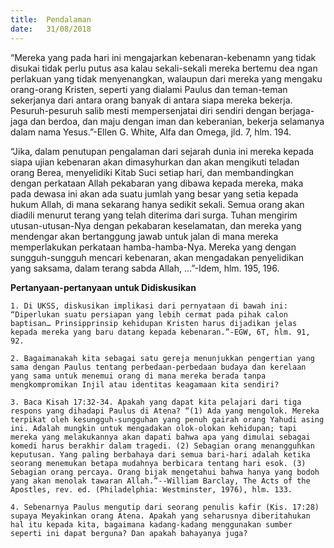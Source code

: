 ```yaml
---
title:  Pendalaman
date:   31/08/2018
---
```


“Mereka yang pada hari ini mengajarkan kebenaran-kebenamn yang tidak disukai tidak perlu putus asa kalau sekali-sekali mereka bertemu dea ngan perlakuan yang tidak menyenangkan, walaupun dari mereka yang mengaku orang-orang Kristen, seperti yang dialami Paulus dan teman-teman sekerjanya dari antara orang banyak di antara siapa mereka bekerja. Pesuruh-pesuruh salib mesti mempersenjatai diri sendiri dengan berjaga-jaga dan berdoa, dan maju dengan iman dan keberanian, bekerja selamanya dalam nama Yesus.”-Ellen G. White, Alfa dan Omega, jld. 7, hlm. 194.

“Jika, dalam penutupan pengalaman dari sejarah dunia ini mereka kepada siapa ujian kebenaran akan dimasyhurkan dan akan mengikuti teladan orang Berea, menyelidiki Kitab Suci setiap hari, dan membandingkan dengan perkataan Allah pekabaran yang dibawa kepada mereka, maka pada dewasa ini akan ada suatu jumlah yang besar yang setia kepada hukum Allah, di mana sekarang hanya sedikit sekali. Semua orang akan diadili menurut terang yang telah diterima dari surga. Tuhan mengirim utusan-utusan-Nya dengan pekabaran keselamatan, dan mereka yang mendengar akan bertanggung jawab untuk jalan di mana mereka memperlakukan perkataan hamba-hamba-Nya. Mereka yang dengan sungguh-sungguh mencari kebenaran, akan mengadakan penyelidikan yang saksama, dalam terang sabda Allah, ...”-Idem, hlm. 195, 196. 

**Pertanyaan-pertanyaan untuk Didiskusikan**

`1.	Di UKSS, diskusikan implikasi dari pernyataan di bawah ini: “Diperlukan suatu persiapan yang lebih cermat pada pihak calon baptisan… Prinsipprinsip kehidupan Kristen harus dijadikan jelas kepada mereka yang baru datang kepada kebenaran.”-EGW, 6T, hlm. 91, 92.`

`2.	Bagaimanakah kita sebagai satu gereja menunjukkan pengertian yang sama dengan Paulus tentang perbedaan-perbedaan budaya dan kerelaan yang sama untuk menemui orang di mana mereka berada tanpa mengkompromikan Injil atau identitas keagamaan kita sendiri?` 

`3.	Baca Kisah 17:32-34. Apakah yang dapat kita pelajari dari tiga respons yang dihadapi Paulus di Atena? “(1) Ada yang mengolok. Mereka terpikat oleh kesungguh-sungguhan yang penuh gairah orang Yahudi asing ini. Adalah mungkin untuk mengadakan olok-olokan kehidupan; tapi mereka yang melakukannya akan dapati bahwa apa yang dimulai sebagai komedi harus berakhir dalam tragedi. (2) Sebagian orang menangguhkan keputusan. Yang paling berbahaya dari semua bari-hari adalah ketika seorang menemukan betapa mudahnya berbicara tentang hari esok. (3) Sebagian orang percaya. Orang bijak mengetahui bahwa hanya yang bodoh yang akan menolak tawaran Allah.”--William Barclay, The Acts of the Apostles, rev. ed. (Philadelphia: Westminster, 1976), hlm. 133.` 

`4.	Sebenarnya Paulus mengutip dari seorang penulis kafir (Kis. 17:28) supaya Meyakinkan orang Atena. Apakah yang seharusnya diberitahukan hal itu kepada kita, bagaimana kadang-kadang menggunakan sumber seperti ini dapat berguna? Dan apakah bahayanya juga?`